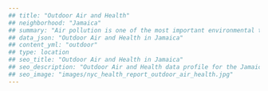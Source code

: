 ```yaml
---
## title: "Outdoor Air and Health"
## neighborhood: "Jamaica"
## summary: "Air pollution is one of the most important environmental threats to urban populations and while all people are exposed, pollutant emissions, levels of exposure, and population vulnerability vary across neighborhoods. Exposures to common air pollutants have been linked to respiratory and cardiovascular diseases, cancers, and premature deaths."
## data_json: "Outdoor Air and Health in Jamaica"
## content_yml: "outdoor"
## type: location
## seo_title: "Outdoor Air and Health in Jamaica"
## seo_description: "Outdoor Air and Health data profile for the Jamaica neighborhood of NYC."
## seo_image: "images/nyc_health_report_outdoor_air_health.jpg"
---
```

